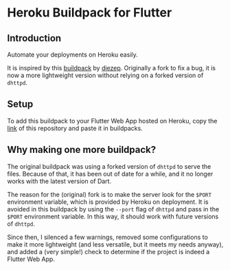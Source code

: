 # Heroku Buildpack for Flutter

## Introduction

Automate your deployments on Heroku easily.

It is inspired by this [buildpack](https://github.com/diezep/heroku-buildpack-flutter) by [diezep](https://github.com/diezep). Originally a fork to fix a bug, it is now a more lightweight version without relying on a forked version of `dhttpd`.

## Setup

To add this buildpack to your Flutter Web App hosted on Heroku, copy the [link](https://github.com/MMZK1526/flutter-heroku-buildpack) of this repository and paste it in buildpacks.

## Why making one more buildpack?

The original buildpack was using a forked version of `dhttpd` to serve the files. Because of that, it has been out of date for a while, and it no longer works with the latest version of Dart.

The reason for the (original) fork is to make the server look for the `$PORT` environment variable, which is provided by Heroku on deployment. It is avoided in this buildpack by using the `--port` flag of `dhttpd` and pass in the `$PORT` environment variable. In this way, it should work with future versions of `dhttpd`.

Since then, I silenced a few warnings, removed some configurations to make it more lightweight (and less versatile, but it meets my needs anyway), and added a (very simple!) check to determine if the project is indeed a Flutter Web App.
